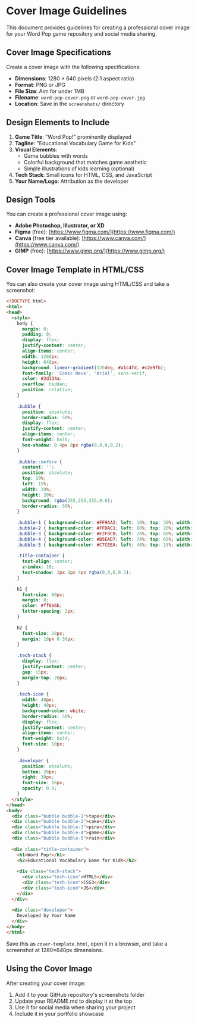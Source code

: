 # Cover Image Guidelines

This document provides guidelines for creating a professional cover image for your Word Pop game repository and social media sharing.

## Cover Image Specifications

Create a cover image with the following specifications:

- **Dimensions**: 1280 × 640 pixels (2:1 aspect ratio)
- **Format**: PNG or JPG
- **File Size**: Aim for under 1MB
- **Filename**: `word-pop-cover.png` or `word-pop-cover.jpg`
- **Location**: Save in the `screenshots/` directory

## Design Elements to Include

1. **Game Title**: "Word Pop!" prominently displayed
2. **Tagline**: "Educational Vocabulary Game for Kids"
3. **Visual Elements**:
   - Game bubbles with words
   - Colorful background that matches game aesthetic
   - Simple illustrations of kids learning (optional)
4. **Tech Stack**: Small icons for HTML, CSS, and JavaScript
5. **Your Name/Logo**: Attribution as the developer

## Design Tools

You can create a professional cover image using:

- **Adobe Photoshop, Illustrator, or XD**
- **Figma** (free): [https://www.figma.com/](https://www.figma.com/)
- **Canva** (free tier available): [https://www.canva.com/](https://www.canva.com/)
- **GIMP** (free): [https://www.gimp.org/](https://www.gimp.org/)

## Cover Image Template in HTML/CSS

You can also create your cover image using HTML/CSS and take a screenshot:

```html
<!DOCTYPE html>
<html>
<head>
  <style>
    body {
      margin: 0;
      padding: 0;
      display: flex;
      justify-content: center;
      align-items: center;
      width: 1280px;
      height: 640px;
      background: linear-gradient(135deg, #a1c4fd, #c2e9fb);
      font-family: 'Comic Neue', 'Arial', sans-serif;
      color: #2d334a;
      overflow: hidden;
      position: relative;
    }
    
    .bubble {
      position: absolute;
      border-radius: 50%;
      display: flex;
      justify-content: center;
      align-items: center;
      font-weight: bold;
      box-shadow: 0 4px 8px rgba(0,0,0,0.2);
    }
    
    .bubble::before {
      content: '';
      position: absolute;
      top: 10%;
      left: 15%;
      width: 20%;
      height: 20%;
      background: rgba(255,255,255,0.6);
      border-radius: 50%;
    }
    
    .bubble-1 { background-color: #FF9AA2; left: 10%; top: 30%; width: 100px; height: 100px; font-size: 18px; }
    .bubble-2 { background-color: #FFDAC1; left: 80%; top: 20%; width: 120px; height: 120px; font-size: 22px; }
    .bubble-3 { background-color: #E2F0CB; left: 20%; top: 60%; width: 90px; height: 90px; font-size: 16px; }
    .bubble-4 { background-color: #B5EAD7; left: 70%; top: 65%; width: 140px; height: 140px; font-size: 24px; }
    .bubble-5 { background-color: #C7CEEA; left: 40%; top: 15%; width: 110px; height: 110px; font-size: 20px; }
    
    .title-container {
      text-align: center;
      z-index: 10;
      text-shadow: 2px 2px 4px rgba(0,0,0,0.3);
    }
    
    h1 {
      font-size: 80px;
      margin: 0;
      color: #ff6b6b;
      letter-spacing: 2px;
    }
    
    h2 {
      font-size: 28px;
      margin: 10px 0 30px;
    }
    
    .tech-stack {
      display: flex;
      justify-content: center;
      gap: 15px;
      margin-top: 20px;
    }
    
    .tech-icon {
      width: 40px;
      height: 40px;
      background-color: white;
      border-radius: 50%;
      display: flex;
      justify-content: center;
      align-items: center;
      font-weight: bold;
      font-size: 10px;
    }
    
    .developer {
      position: absolute;
      bottom: 20px;
      right: 30px;
      font-size: 16px;
      opacity: 0.8;
    }
  </style>
</head>
<body>
  <div class="bubble bubble-1">tape</div>
  <div class="bubble bubble-2">cake</div>
  <div class="bubble bubble-3">pine</div>
  <div class="bubble bubble-4">game</div>
  <div class="bubble bubble-5">rain</div>
  
  <div class="title-container">
    <h1>Word Pop!</h1>
    <h2>Educational Vocabulary Game for Kids</h2>
    
    <div class="tech-stack">
      <div class="tech-icon">HTML5</div>
      <div class="tech-icon">CSS3</div>
      <div class="tech-icon">JS</div>
    </div>
  </div>
  
  <div class="developer">
    Developed by Your Name
  </div>
</body>
</html>
```

Save this as `cover-template.html`, open it in a browser, and take a screenshot at 1280×640px dimensions.

## Using the Cover Image

After creating your cover image:

1. Add it to your GitHub repository's screenshots folder
2. Update your README.md to display it at the top
3. Use it for social media when sharing your project
4. Include it in your portfolio showcase

